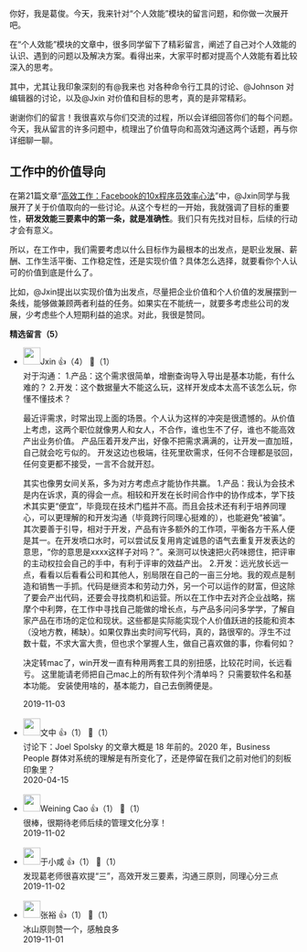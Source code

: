 你好，我是葛俊。今天，我来针对“个人效能”模块的留言问题，和你做一次展开吧。

在“个人效能”模块的文章中，很多同学留下了精彩留言，阐述了自己对个人效能的认识、遇到的问题以及解决方案。看得出来，大家平时都对提高个人效能有着比较深入的思考。

其中，尤其让我印象深刻的有@我来也 对各种命令行工具的讨论、@Johnson 对编辑器的讨论，以及@Jxin 对价值和目标的思考，真的是非常精彩。

谢谢你们的留言！我很喜欢与你们交流的过程，所以会详细回答你们的每个问题。今天，我从留言的许多问题中，梳理出了价值导向和高效沟通这两个话题，再与你详细聊一聊。

## 工作中的价值导向

在第21篇文章“[高效工作：Facebook的10x程序员效率心法](https://time.geekbang.org/column/article/148170)”中，@Jxin同学与我展开了关于价值取向的一些讨论。从这个专栏的一开始，我就强调了目标的重要性，**研发效能三要素中的第一条，就是准确性**。我们只有先找对目标，后续的行动才会有意义。

所以，在工作中，我们需要考虑以什么目标作为最根本的出发点，是职业发展、薪酬、工作生活平衡、工作稳定性，还是实现价值？具体怎么选择，就要看你个人认可的价值到底是什么了。

比如，@Jxin提出以实现价值为出发点，尽量把企业价值和个人价值的发展摆到一条线，能够做兼顾两者利益的任务。如果实在不能统一，就要多考虑些公司的发展，少考虑些个人短期利益的追求。对此，我很是赞同。
<div><strong>精选留言（5）</strong></div><ul>
<li><img src="https://static001.geekbang.org/account/avatar/00/13/17/27/ec30d30a.jpg" width="30px"><span>Jxin</span> 👍（4） 💬（1）<div>对于沟通：
1.产品：这个需求很简单，增删查询导入导出是基本功能，有什么难的？
2.开发：这个数据量大不能这么玩，这样开发成本太高不该怎么玩，你懂不懂技术？

最近评需求，时常出现上面的场景。个人认为这样的冲突是很遗憾的。从价值上考虑，这两个职位就像男人和女人，不合作，谁也生不了仔，谁也不能高效产出业务价值。
产品压着开发产出，好像不把需求满满的，让开发一直加班，自己就会吃亏似的。
开发这边也极端，往死里砍需求，任何不合理都是驳回，任何变更都不接受，一言不合就开怼。

其实也像男女间关系，多为对方考虑点才能协作共赢。
1.产品：我认为会技术是内在诉求，真的得会一点。相较和开发在长时间合作中的协作成本，学下技术其实更“便宜”，毕竟现在技术门槛并不高。而且会技术还有利于培养同理心，可以更理解的和开发沟通（毕竟跨行同理心挺难的），也能避免“被骗”。
其次要善于引导，相对于开发，产品有许多额外的工作项，平衡各方干系人便是其一。在开发喷口水时，可以尝试反复用肯定诚恳的语气去重复开发表达的意思，“你的意思是xxxx这样子对吗？”。亲测可以快速把火药味摁住，把评审的主动权拉会自己的手中，有利于评审的效益产出。
2.开发：远光放长远一点，看看以后看看公司和其他人，别局限在自己的一亩三分地。我的观点是制造和销售一手抓。代码是继资本和劳动力外，另一个可以运作的财富，但这除了要会产出代码，还要会寻找商机和运营。所以在工作中去对齐企业战略，揣摩个中利弊，在工作中寻找自己能做的增长点，与产品多问问多学学，了解自家产品在市场的定位和现状。这些都是实际能实现个人价值跃进的技能和资本（没地方教，稀缺）。如果仅靠出卖时间写代码，真的，路很窄的。浮生不过数十载，不求大富大贵，但也求个掌握人生，做自己喜欢做的事，你看何如？


决定转mac了，win开发一直有种用两套工具的别扭感，比较花时间，长远看亏。
这里能请老师把自己mac上的所有软件列个清单吗？
只需要软件名和基本功能。
安装使用啥的，基本能力，自己去倒腾便是。</div>2019-11-03</li><br/><li><img src="https://static001.geekbang.org/account/avatar/00/10/92/8a/e86a8db7.jpg" width="30px"><span>文中</span> 👍（1） 💬（1）<div>讨论下：Joel Spolsky 的文章大概是 18 年前的。2020 年，Business People 群体对系统的理解是有所变化了，还是停留在我们之前对他们的刻板印象里？</div>2020-04-15</li><br/><li><img src="https://static001.geekbang.org/account/avatar/00/0f/ab/8b/fdb853c4.jpg" width="30px"><span>Weining Cao</span> 👍（1） 💬（1）<div>很棒，很期待老师后续的管理文化分享！</div>2019-11-02</li><br/><li><img src="https://static001.geekbang.org/account/avatar/00/19/09/f2/6ed195f4.jpg" width="30px"><span>于小咸</span> 👍（1） 💬（1）<div>发现葛老师很喜欢提“三”，高效开发三要素，沟通三原则，同理心分三点</div>2019-11-02</li><br/><li><img src="https://static001.geekbang.org/account/avatar/00/12/4e/a1/bd0ccf62.jpg" width="30px"><span>张裕</span> 👍（1） 💬（1）<div>冰山原则赞一个，感触良多</div>2019-11-01</li><br/>
</ul>